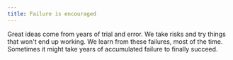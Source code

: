 ```yaml
---
title: Failure is encouraged
---
```


Great ideas come from years of trial and error.
We take risks and try things that won't end up working.
We learn from these failures, most of the time.
Sometimes it might take years of accumulated failure to finally succeed.
